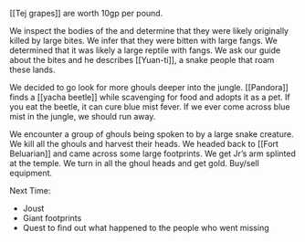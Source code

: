 [[Tej grapes]] are worth 10gp per pound.

We inspect the bodies of the and determine that they were likely originally killed by large bites. We infer that they were bitten with large fangs. We determined that it was likely a large reptile with fangs. We ask our guide about the bites and he describes [[Yuan-ti]], a snake people that roam these lands.

We decided to go look for more ghouls deeper into the jungle. [[Pandora]] finds a [[yacha beetle]] while scavenging for food and adopts it as a pet. If you eat the beetle, it can cure blue mist fever. If we ever come across blue mist in the jungle, we should run away.

We encounter a group of ghouls being spoken to by a large snake creature. We kill all the ghouls and harvest their heads. We headed back to [[Fort Beluarian]] and came across some large footprints. We get Jr’s arm splinted at the temple. We turn in all the ghoul heads and get gold. Buy/sell equipment.

Next Time:
- Joust
- Giant footprints
- Quest to find out what happened to the people who went missing
